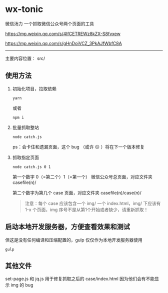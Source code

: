 # wx-tonic
微信汤力 一个抓取微信公众号两个页面的工具


https://mp.weixin.qq.com/s/4IfCETREWz8kZX-S8fvxew

https://mp.weixin.qq.com/s/gHnDoiVCZ_3PkAJfWbfC8A

---

主要内容位置： src/

## 使用方法

1. 初始化项目，拉取依赖

    ```
    yarn
    ```

    或者


    ```
    npm i
    ```

2. 批量抓取整站

    ```
    node catch.js
    ```

    ps：会卡住和遗漏页面，这个 bug （或许 😐 ）将在下一个版本修复 


3. 抓取指定页面

    ```
    node catch.js 0 1
    ```

    第一个数字 0（=第二个）1（=第一个） 微信公众号总页面，对应文件夹 casefile(n)/ 

    第二个数字为第几个 case 页面，对应文件夹 casefile(n)/case(n)/

    > 注意：每个 case 应该包含一个 img/ 一个 index.html，img/ 下应该有 1-x 个页面，img 序号不是从第1个开始或者缺少，请重新抓取！



## 启动本地开发服务器，方便查看效果和测试

但这是没有任何编译和压缩配置的，gulp 仅仅作为本地开发服务器使用

```
gulp
```

## 其他文件

set-page.js 和 jq.js 用于修复抓取之后的 case/index.html 因为他们会有不能显示 img 的 bug

